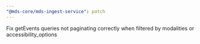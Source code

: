 ```yaml
---
"@mds-core/mds-ingest-service": patch
---
```


Fix getEvents queries not paginating correctly when filtered by modalities or accessibility_options
